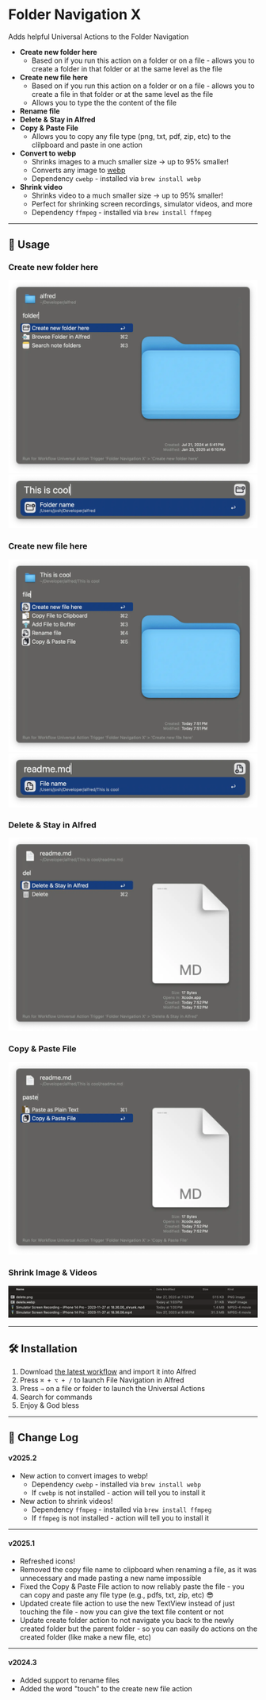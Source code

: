 # Folder Navigation X

Adds helpful Universal Actions to the Folder Navigation

* **Create new folder here**
    * Based on if you run this action on a folder or on a file - allows you to create a folder in that folder or at the same level as the file 
* **Create new file here**
    * Based on if you run this action on a folder or on a file - allows you to create a file in that folder or at the same level as the file 
    * Allows you to type the the content of the file
* **Rename file**
* **Delete & Stay in Alfred**
* **Copy & Paste File**
    * Allows you to copy any file type (png, txt, pdf, zip, etc) to the clilpboard and paste in one action
* **Convert to webp**
    * Shrinks images to a much smaller size -> up to 95% smaller!
    * Converts any image to [webp](https://developers.google.com/speed/webp)
    * Dependency `cwebp` - installed via `brew install webp`
* **Shrink video**
    * Shrinks video to a much smaller size -> up to 95% smaller!
    * Perfect for shrinking screen recordings, simulator videos, and more
    * Dependency `ffmpeg` - installed via `brew install ffmpeg`  

---

## 🚀 Usage

### Create new folder here
![Create new folder here](images/folder-a.webp)
![Giving a folder a name](images/folder-b.webp)

### Create new file here
![Create new file here](images/file-a.webp)
![Giving a file a name](images/file-b.webp)

### Delete & Stay in Alfred
![Delete & Stay in Alfred](images/delete.webp)

### Copy & Paste File
![Copy & Paste File](images/copy-paste.webp)


### Shrink Image & Videos
![Shrink Videos](images/shrink-image-video.webp)

---

## 🛠️ Installation

1. Download [the latest workflow](https://github.com/jangelsb/folder-navigation-x-alfred-workflow/releases) and import it into Alfred
2. Press `⌘ + ⌥ + /` to launch File Navigation in Alfred
3. Press `→` on a file or folder to launch the Universal Actions
4. Search for commands
3. Enjoy & God bless 

---

## 📝 Change Log

#### v2025.2
* New action to convert images to webp!
    * Dependency `cwebp` - installed via `brew install webp`  
    * If `cwebp` is not installed - action will tell you to install it
* New action to shrink videos!
    * Dependency `ffmpeg` - installed via `brew install ffmpeg`  
    * If `ffmpeg` is not installed - action will tell you to install it

---

#### v2025.1
* Refreshed icons!
* Removed the copy file name to clipboard when renaming a file, as it was unnecessary and made pasting a new name impossible
* Fixed the Copy & Paste File action to now reliably paste the file - you can copy and paste any file type (e.g., pdfs, txt, zip, etc) 😎
* Updated create file action to use the new TextView instead of just touching the file - now you can give the text file content or not 
* Update create folder action to not navigate you back to the newly created folder but the parent folder - so you can easily do actions on the created folder (like make a new file, etc)

---

#### v2024.3
* Added support to rename files
* Added the word "touch" to the create new file action